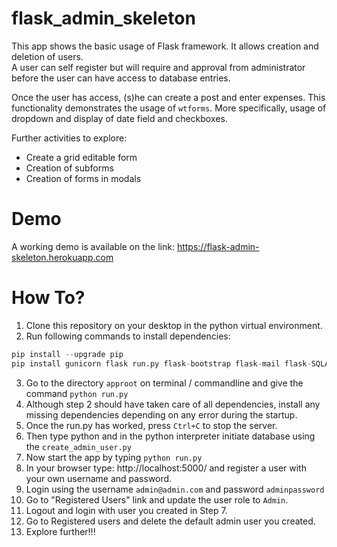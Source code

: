 # flask_admin_skeleton
This app shows the basic usage of Flask framework. It allows creation and deletion of users.   
A user can self register but will require and approval from administrator before the user can have access to database entries.

Once the user has access, (s)he can create a post and enter expenses. This functionality demonstrates the usage of `wtforms`.
More specifically, usage of dropdown and display of date field and checkboxes.

Further activities to explore:
* Create a grid editable form
* Creation of subforms
* Creation of forms in modals

# Demo
A working demo is available on the link: https://flask-admin-skeleton.herokuapp.com

# How To?

1. Clone this repository on your desktop in the python virtual environment.
2. Run following commands to install dependencies:
```python
pip install --upgrade pip
pip install gunicorn flask run.py flask-bootstrap flask-mail flask-SQLAlchemy flask-bcrypt flask-table flask-wtf flask-login pillow
```
3. Go to the directory `approot` on terminal / commandline and give the command `python run.py`
4. Although step 2 should have taken care of all dependencies, install any missing dependencies depending on any error during the startup.
5. Once the run.py has worked, press `Ctrl+C` to stop the server.
6. Then type python and in the python interpreter initiate database using the `create_admin_user.py`
7. Now start the app by typing `python run.py`
8. In your browser type: http://localhost:5000/ and register a user with your own username and password.
9. Login using the username `admin@admin.com` and password `adminpassword`
10. Go to "Registered Users" link and update the user role to `Admin`.
11. Logout and login with user you created in Step 7.
12. Go to Registered users and delete the default admin user you created.
13. Explore further!!!
